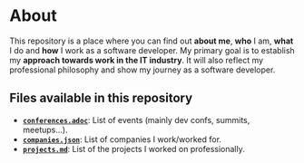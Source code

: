 # About

This repository is a place where you can find out **about me**, **who** I am,
**what** I do and **how** I work as a software developer. My primary goal is to
establish my **approach towards work in the IT industry**. It will also reflect
my professional philosophy and show my journey as a software developer.

## Files available in this repository

- **[`conferences.adoc`](conferences.adoc)**: List of events (mainly dev confs,
    summits, meetups...).
- **[`companies.json`](companies.json)**: List of companies I work/worked for.
- **[`projects.md`](projects.md)**: List of the projects I worked on
    professionally.
